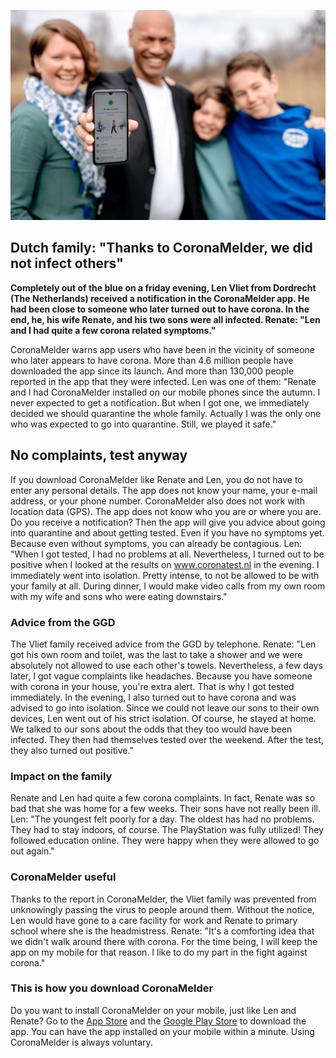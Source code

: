 ![The Vliet family](/media/beeldmateriaal/Familie_Vliet.png)

## Dutch family: "Thanks to CoronaMelder, we did not infect others"

**Completely out of the blue on a friday evening, Len Vliet from Dordrecht (The Netherlands) received a notification in the CoronaMelder app. He had been close to someone who later turned out to have corona. In the end, he, his wife Renate, and his two sons were all infected. Renate: "Len and I had quite a few corona related symptoms."**


CoronaMelder warns app users who have been in the vicinity of someone who later appears to have corona. More than 4.6 million people have downloaded the app since its launch. And more than 130,000 people reported in the app that they were infected. Len was one of them: "Renate and I had CoronaMelder installed on our mobile phones since the autumn. I never expected to get a notification. But when I got one, we immediately decided we should quarantine the whole family. Actually I was the only one who was expected to go into quarantine. Still, we played it safe."

## No complaints, test anyway

If you download CoronaMelder like Renate and Len, you do not have to enter any personal details. The app does not know your name, your e-mail address, or your phone number. CoronaMelder also does not work with location data (GPS). The app does not know who you are or where you are. Do you receive a notification? Then the app will give you advice about going into quarantine and about getting tested. Even if you have no symptoms yet. Because even without symptoms, you can already be contagious. Len: "When I got tested, I had no problems at all. Nevertheless, I turned out to be positive when I looked at the results on www.coronatest.nl in the evening. I immediately went into isolation. Pretty intense, to not be allowed to be with your family at all. During dinner, I would make video calls from my own room with my wife and sons who were eating downstairs."

### Advice from the GGD

The Vliet family received advice from the GGD by telephone. Renate: "Len got his own room and toilet, was the last to take a shower and we were absolutely not allowed to use each other's towels. Nevertheless, a few days later, I got vague complaints like headaches. Because you have someone with corona in your house, you're extra alert. That is why I got tested immediately. In the evening, I also turned out to have corona and was advised to go into isolation. Since we could not leave our sons to their own devices, Len went out of his strict isolation. Of course, he stayed at home. We talked to our sons about the odds that they too would have been infected. They then had themselves tested over the weekend. After the test, they also turned out positive."

### Impact on the family

Renate and Len had quite a few corona complaints. In fact, Renate was so bad that she was home for a few weeks. Their sons have not really been ill. Len: "The youngest felt poorly for a day. The oldest has had no problems. They had to stay indoors, of course. The PlayStation was fully utilized! They followed education online. They were happy when they were allowed to go out again."

### CoronaMelder useful

Thanks to the report in CoronaMelder, the Vliet family was prevented from unknowingly passing the virus to people around them. Without the notice, Len would have gone to a care facility for work and Renate to primary school where she is the headmistress. Renate: "It's a comforting idea that we didn't walk around there with corona. For the time being, I will keep the app on my mobile for that reason. I like to do my part in the fight against corona."

### This is how you download CoronaMelder

Do you want to install CoronaMelder on your mobile, just like Len and Renate? Go to the <a href="https://apps.apple.com/nl/app/id1517652429" target="_blank" rel="noreferrer noopener">App Store</a> and the <a href="https://play.google.com/store/apps/details?id=nl.rijksoverheid.en" target="_blank" rel="noreferrer noopener">Google Play Store</a> to download the app. You can have the app installed on your mobile within a minute. Using CoronaMelder is always voluntary.
